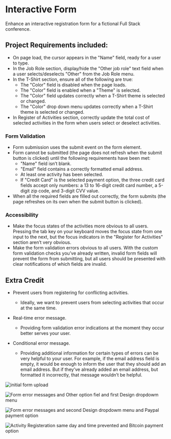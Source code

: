# Interactive Form
Enhance an interactive registration form for a fictional Full Stack conference.

## Project Requirements included:
- On page load, the cursor appears in the "Name" field, ready for a user to type.
- In the Job Role section, display/hide the "Other job role" text field when a user selects/deselects "Other" from the Job Role menu.
- In the T-Shirt section, ensure all of the following are true:
  * The "Color" field is disabled when the page loads.
  * The "Color" field is enabled when a "Theme" is selected.
  * The "Color" field updates correctly when a T-Shirt theme is selected or changed.
  * The "Color" drop down menu updates correctly when a T-Shirt theme is selected or changed.
- In Register of Activities section, correctly update the total cost of selected activities in the form when users select or deselect activities.

### Form Validation
- Form submission uses the submit event on the form element.
- Form cannot be submitted (the page does not refresh when the submit button is clicked) until the following requirements have been met:
  * "Name" field isn’t blank.
  * "Email" field contains a correctly formatted email address.
  * At least one activity has been selected.
  * If "Credit Card" is the selected payment option, the three credit card fields accept only numbers: a 13 to 16-digit credit card number, a 5-digit zip code, and 3-digit CVV value.
- When all the required fields are filled out correctly, the form submits (the page refreshes on its own when the submit button is clicked).


### Accessibility
- Make the focus states of the activities more obvious to all users. Pressing the tab key on your keyboard moves the focus state from one input to the next, but the focus indicators in the "Register for Activities" section aren’t very obvious.
- Make the form validation errors obvious to all users. With the custom form validation checks you’ve already written, invalid form fields will prevent the form from submitting, but all users should be presented with clear notifications of which fields are invalid.


## Extra Credit
- Prevent users from registering for conflicting activities.
  * Ideally, we want to prevent users from selecting activities that occur at the same time.
   
- Real-time error message.
  * Providing form validation error indications at the moment they occur better serves your user.
   
- Conditional error message.
  * Providing additional information for certain types of errors can be very helpful to your user. For example, if the email address field is empty, it would be   enough to inform the user that they should add an email address. But if they’ve already added an email address, but formatted it incorrectly, that message wouldn’t be helpful.
   
 
 

![initial form upload](screenshots/form1.png)


![Form error messages and Other option fiel and first Design dropdowm menu](screenshots/form2.png)


![Form error messages and second Design dropdowm menu and Paypal payment option](screenshots/form3.png)


![Activity Registeration same day and time prevented and Bitcoin payment option](screenshots/form4.png)
